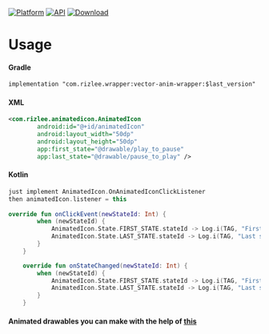 [![Platform](https://img.shields.io/badge/platform-Android-yellow.svg)](https://www.android.com)
[![API](https://img.shields.io/badge/API-21%2B-brightgreen.svg?style=flat)](https://android-arsenal.com/api?level=21)
[![Download](https://api.bintray.com/packages/rizlee/vector-anim-wrapper/vector-anim-wrapper/images/download.svg?version=1.0.2)](https://bintray.com/rizlee/vector-anim-wrapper/vector-anim-wrapper/1.0.2/link)

# Usage
#### Gradle
```xml
implementation "com.rizlee.wrapper:vector-anim-wrapper:$last_version"
```

#### XML
```xml
<com.rizlee.animatedicon.AnimatedIcon
        android:id="@+id/animatedIcon"
        android:layout_width="50dp"
        android:layout_height="50dp"
        app:first_state="@drawable/play_to_pause"
        app:last_state="@drawable/pause_to_play" />
```

#### Kotlin
```kotlin
just implement AnimatedIcon.OnAnimatedIconClickListener
then animatedIcon.listener = this
        
override fun onClickEvent(newStateId: Int) {
        when (newStateId) {
            AnimatedIcon.State.FIRST_STATE.stateId -> Log.i(TAG, "First state")
            AnimatedIcon.State.LAST_STATE.stateId -> Log.i(TAG, "Last state")
        }
    }

    override fun onStateChanged(newStateId: Int) {
        when (newStateId) {
            AnimatedIcon.State.FIRST_STATE.stateId -> Log.i(TAG, "First state")
            AnimatedIcon.State.LAST_STATE.stateId -> Log.i(TAG, "Last state")
        }
    }
```

#### Animated drawables you can make with the help of [this](https://shapeshifter.design/)
